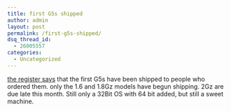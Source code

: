 ```yaml
---
title: first G5s shipped
author: admin
layout: post
permalink: /first-g5s-shipped/
dsq_thread_id:
  - 26005557
categories:
  - Uncategorized
---
```

[the register says][1] that the first G5s have been shipped to people who ordered them. only the 1.6 and 1.8Gz models have begun shipping. 2Gz are due late this month. Still only a 32Bit OS with 64 bit added, but still a sweet machine.

 [1]: http://www.theregister.co.uk/content/39/32388.html